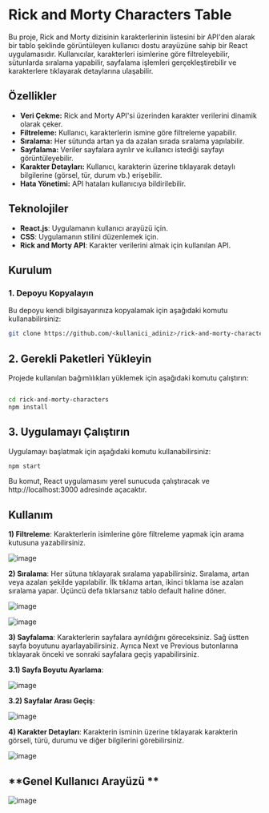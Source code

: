 # Rick and Morty Characters Table

Bu proje, Rick and Morty dizisinin karakterlerinin listesini bir API'den alarak bir tablo şeklinde görüntüleyen kullanıcı dostu arayüzüne sahip bir React uygulamasıdır. Kullanıcılar, karakterleri isimlerine göre filtreleyebilir, sütunlarda sıralama yapabilir, sayfalama işlemleri gerçekleştirebilir ve karakterlere tıklayarak detaylarına ulaşabilir.

## Özellikler

- **Veri Çekme:** Rick and Morty API'si üzerinden karakter verilerini dinamik olarak çeker.
- **Filtreleme:** Kullanıcı, karakterlerin ismine göre filtreleme yapabilir.
- **Sıralama:** Her sütunda artan ya da azalan sırada sıralama yapılabilir.
- **Sayfalama:** Veriler sayfalara ayrılır ve kullanıcı istediği sayfayı görüntüleyebilir.
- **Karakter Detayları:** Kullanıcı, karakterin üzerine tıklayarak detaylı bilgilerine (görsel, tür, durum vb.) erişebilir.
- **Hata Yönetimi:** API hataları kullanıcıya bildirilebilir.

## Teknolojiler

- **React.js**: Uygulamanın kullanıcı arayüzü için.
- **CSS**: Uygulamanın stilini düzenlemek için.
- **Rick and Morty API**: Karakter verilerini almak için kullanılan API.

## Kurulum

### 1. Depoyu Kopyalayın
Bu depoyu kendi bilgisayarınıza kopyalamak için aşağıdaki komutu kullanabilirsiniz:
```bash
git clone https://github.com/<kullanici_adiniz>/rick-and-morty-characters.git
```
## 2. Gerekli Paketleri Yükleyin
Projede kullanılan bağımlılıkları yüklemek için aşağıdaki komutu çalıştırın:

```bash

cd rick-and-morty-characters
npm install
```
## 3. Uygulamayı Çalıştırın
Uygulamayı başlatmak için aşağıdaki komutu kullanabilirsiniz:

```bash
npm start
```
Bu komut, React uygulamasını yerel sunucuda çalıştıracak ve http://localhost:3000 adresinde açacaktır.  

## Kullanım  
**1) Filtreleme**: Karakterlerin isimlerine göre filtreleme yapmak için arama kutusuna yazabilirsiniz.

![image](https://github.com/user-attachments/assets/e6a45e06-b674-4ad3-b1ab-011540ffb0fa)  

**2) Sıralama**: Her sütuna tıklayarak sıralama yapabilirsiniz. Sıralama, artan veya azalan şekilde yapılabilir. İlk tıklama artan, ikinci tıklama ise azalan sıralama yapar. Üçüncü defa tıklarsanız tablo default haline döner.  

![image](https://github.com/user-attachments/assets/a991dd72-b1ce-4a7e-a082-a60b5474a7de)    

![image](https://github.com/user-attachments/assets/90a72192-4d0d-4c79-86d4-b237e6505e31)   

**3) Sayfalama**: Karakterlerin sayfalara ayrıldığını göreceksiniz. Sağ üstten sayfa boyutunu ayarlayabilirsiniz. Ayrıca Next ve Previous butonlarına tıklayarak önceki ve sonraki sayfalara geçiş yapabilirsiniz.   

**3.1) Sayfa Boyutu Ayarlama**:

![image](https://github.com/user-attachments/assets/2b158259-0707-4381-8190-65e468d5da07)  

**3.2) Sayfalar Arası Geçiş**:   

![image](https://github.com/user-attachments/assets/4770eb06-252a-4dbf-9750-0f173cd9e9e9)  


**4) Karakter Detayları**: Karakterin isminin üzerine tıklayarak karakterin görseli, türü, durumu ve diğer bilgilerini görebilirsiniz.     

![image](https://github.com/user-attachments/assets/79adbf82-77c9-4cdb-a85e-592e97a0e3ec)  

## **Genel Kullanıcı Arayüzü ** 

![image](https://github.com/user-attachments/assets/f0217b74-5a98-4f0b-a22d-7d9b4f5c1d3a)  

